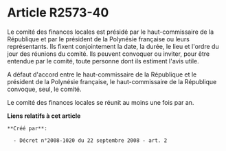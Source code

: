 # Article R2573-40

Le comité des finances locales est présidé par le haut-commissaire de la République et par le président de la Polynésie
française ou leurs représentants. Ils fixent conjointement la date, la durée, le lieu et l'ordre du jour des réunions du
comité. Ils peuvent convoquer ou inviter, pour être entendue par le comité, toute personne dont ils estiment l'avis utile. 

A défaut d'accord entre le haut-commissaire de la République et le président de la Polynésie française, le haut-commissaire
de la République convoque, seul, le comité. 

Le comité des finances locales se réunit au moins une fois par an.

**Liens relatifs à cet article**

	**Créé par**:

	  - Décret n°2008-1020 du 22 septembre 2008 - art. 2
